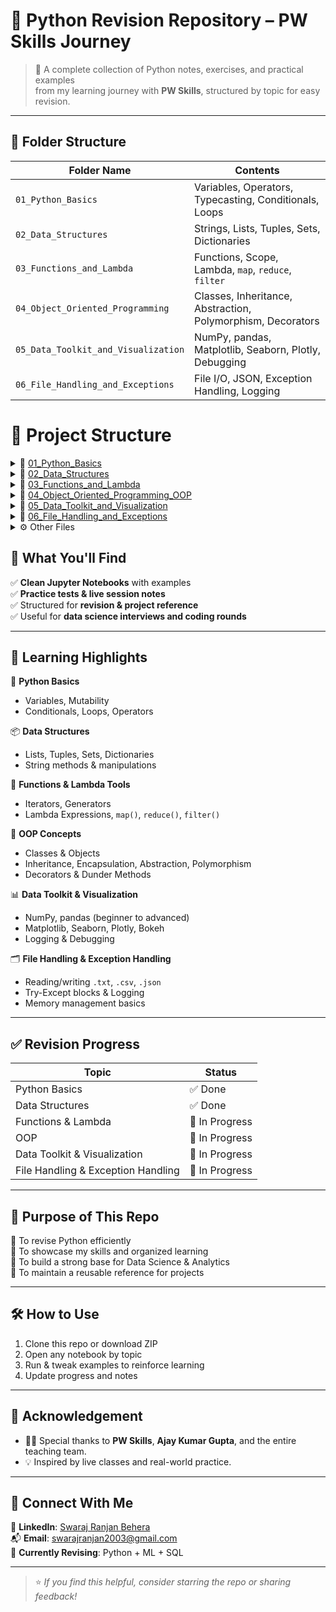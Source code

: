 # 🐍 Python Revision Repository – PW Skills Journey

> 📘 A complete collection of Python notes, exercises, and practical examples  
> from my learning journey with **PW Skills**, structured by topic for easy revision.

---

## 📂 Folder Structure

| Folder Name                           | Contents                                                  |
|--------------------------------------|-----------------------------------------------------------|
| `01_Python_Basics`                   | Variables, Operators, Typecasting, Conditionals, Loops    |
| `02_Data_Structures`                | Strings, Lists, Tuples, Sets, Dictionaries                |
| `03_Functions_and_Lambda`           | Functions, Scope, Lambda, `map`, `reduce`, `filter`       |
| `04_Object_Oriented_Programming`    | Classes, Inheritance, Abstraction, Polymorphism, Decorators |
| `05_Data_Toolkit_and_Visualization` | NumPy, pandas, Matplotlib, Seaborn, Plotly, Debugging     |
| `06_File_Handling_and_Exceptions`   | File I/O, JSON, Exception Handling, Logging               |



# 📂 Project Structure

<details>
<summary>📁 <a href="https://github.com/swarajRB/Python_Complete_Revision/tree/main/01_Python_Basics" target="_blank">01_Python_Basics</a></summary>

- 📓 [03_mutablity_unmutability.ipynb](01_Python_Basics/03_mutablity_unmutability.ipynb)  
- 📓 [04_operaters.ipynb](01_Python_Basics/04_operaters.ipynb)  
- 📓 [05_TypeCasting.ipynb](01_Python_Basics/05_TypeCasting.ipynb)  
- 📓 [06_Conditionals.ipynb](01_Python_Basics/06_Conditionals.ipynb)  
- 📓 [07_loops.ipynb](01_Python_Basics/07_loops.ipynb)  
- 📓 [live_3rg_aug.ipynb](01_Python_Basics/live_3rg_aug.ipynb)  
</details>

<details>
<summary>📁 <a href="https://github.com/swarajRB/Python_Complete_Revision/tree/main/02_Data_Structures" target="_blank">02_Data_Structures</a></summary>

- 📓 [01_data_structure.ipynb](02_Data_Structures/01_data_structure.ipynb)  
- 📓 [02_strings.ipynb](02_Data_Structures/02_strings.ipynb)  
- 📓 [03_lists.ipynb](02_Data_Structures/03_lists.ipynb)  
- 📓 [04_tupels and sets.ipynb](02_Data_Structures/04_tupels and sets.ipynb)  
- 📓 [05_ditionary.ipynb](02_Data_Structures/05_ditionary.ipynb)  
- 🐍 [test.py](02_Data_Structures/test.py)  
</details>

<details>
<summary>📁 <a href="https://github.com/swarajRB/Python_Complete_Revision/tree/main/03_Functions_and_Lambda" target="_blank">03_Functions_and_Lambda</a></summary>

- 📓 [01_functions.ipynb](03_Functions_and_Lambda/01_functions.ipynb)  
- 📓 [02_iterators_&_generators.ipynb](03_Functions_and_Lambda/02_iterators_&_generators.ipynb)  
- 📓 [03_lambda_map_reduce_filter.ipynb](03_Functions_and_Lambda/03_lambda_map_reduce_filter.ipynb)  
- 📓 [live_17th_aug.ipynb](03_Functions_and_Lambda/live_17th_aug.ipynb)  
</details>

<details>
<summary>📁 <a href="https://github.com/swarajRB/Python_Complete_Revision/tree/main/04_Object_Oriented_Programming_OOP" target="_blank">04_Object_Oriented_Programming_OOP</a></summary>

- 📓 [01_oops.ipynb](04_Object_Oriented_Programming_OOP/01_oops.ipynb)  
- 📓 [02_inheritance and abstraction.ipynb](04_Object_Oriented_Programming_OOP/02_inheritance and abstraction.ipynb)  
- 📓 [03_polymorphism and encapsulation.ipynb](04_Object_Oriented_Programming_OOP/03_polymorphism and encapsulation.ipynb)  
- 📓 [04_class and static.ipynb](04_Object_Oriented_Programming_OOP/04_class and static.ipynb)  
- 📓 [05_dunder_method.ipynb](04_Object_Oriented_Programming_OOP/05_dunder_method.ipynb)  
- 📓 [06_decorators.ipynb](04_Object_Oriented_Programming_OOP/06_decorators.ipynb)  
- 📓 [07_property_dec.ipynb](04_Object_Oriented_Programming_OOP/07_property_dec.ipynb)  
- 📓 [live_24aug.ipynb](04_Object_Oriented_Programming_OOP/live_24aug.ipynb)  
- 📓 [live_25aug.ipynb](04_Object_Oriented_Programming_OOP/live_25aug.ipynb)  
- 📓 [test.ipynb](04_Object_Oriented_Programming_OOP/test.ipynb)  
</details>

<details>
<summary>📁 <a href="https://github.com/swarajRB/Python_Complete_Revision/tree/main/05_Data_Toolkit_and_Visualization" target="_blank">05_Data_Toolkit_and_Visualization</a></summary>

- 📓 [01_Numpy.ipynb](05_Data_Toolkit_and_Visualization/01_Numpy.ipynb)  
- 📓 [02_numpy_adv_1.ipynb](05_Data_Toolkit_and_Visualization/02_numpy_adv_1.ipynb)  
- 📓 [03_numpy_adv_2.ipynb](05_Data_Toolkit_and_Visualization/03_numpy_adv_2.ipynb)  
- 📓 [04_pands basic.ipynb](05_Data_Toolkit_and_Visualization/04_pands basic.ipynb)  
- 📓 [05_pandas adv1.ipynb](05_Data_Toolkit_and_Visualization/05_pandas adv1.ipynb)  
- 📓 [06_pandas adv02.ipynb](05_Data_Toolkit_and_Visualization/06_pandas adv02.ipynb)  
- 📓 [07_pandas_adv03.ipynb](05_Data_Toolkit_and_Visualization/07_pandas_adv03.ipynb)  
- 📓 [08_pandas_adv04.ipynb](05_Data_Toolkit_and_Visualization/08_pandas_adv04.ipynb)  
- 📓 [09_Matplotlib.ipynb](05_Data_Toolkit_and_Visualization/09_Matplotlib.ipynb)  
- 📓 [10_seaborn.ipynb](05_Data_Toolkit_and_Visualization/10_seaborn.ipynb)  
- 📓 [11_plotly.ipynb](05_Data_Toolkit_and_Visualization/11_plotly.ipynb)  
- 📓 [12_bokeh.ipynb](05_Data_Toolkit_and_Visualization/12_bokeh.ipynb)  
- 📓 [13_logging&debugging.ipynb](05_Data_Toolkit_and_Visualization/13_logging&debugging.ipynb)  
- 📄 [Bank_churn.csv](05_Data_Toolkit_and_Visualization/Bank_churn.csv)  
- 📄 [LUSID Excel - Setting up your market data.xlsx](05_Data_Toolkit_and_Visualization/LUSID Excel - Setting up your market data.xlsx)  
- 📓 [live 1st sep.ipynb](05_Data_Toolkit_and_Visualization/live 1st sep.ipynb)  
- 📓 [live 31st.ipynb](05_Data_Toolkit_and_Visualization/live 31st.ipynb)  
- 📄 [services.csv](05_Data_Toolkit_and_Visualization/services.csv)  
- 📄 [taxonomy.csv](05_Data_Toolkit_and_Visualization/taxonomy.csv)  
- 🌐 [test.html](05_Data_Toolkit_and_Visualization/test.html)  
</details>

<details>
<summary>📁 <a href="https://github.com/swarajRB/Python_Complete_Revision/tree/main/06_File_Handling_and_Exceptions" target="_blank">06_File_Handling_and_Exceptions</a></summary>

- 📄 Memory maanagement  
- 📄 pwskills  
- 📄 test  
- 📓 [01_FIlesHandling basic.ipynb](06_File_Handling_and_Exceptions/01_FIlesHandling basic.ipynb)  
- 📓 [02_Reading and writing.ipynb](06_File_Handling_and_Exceptions/02_Reading and writing.ipynb)  
- 📓 [03_Exceptional handling.ipynb](06_File_Handling_and_Exceptions/03_Exceptional handling.ipynb)  
- 📓 [04_General use of exception handling.ipynb](06_File_Handling_and_Exceptions/04_General use of exception handling.ipynb)  
- 📓 [05_interpreted_vs_complied.ipynb](06_File_Handling_and_Exceptions/05_interpreted_vs_complied.ipynb)  
- 📓 [13_logging&debugging.ipynb](06_File_Handling_and_Exceptions/13_logging&debugging.ipynb)  
- 📄 [exam.txt](06_File_Handling_and_Exceptions/exam.txt)  
- 📄 [example.txt](06_File_Handling_and_Exceptions/example.txt)  
- 📄 [example_csv.csv](06_File_Handling_and_Exceptions/example_csv.csv)  
- 📄 [file.txt](06_File_Handling_and_Exceptions/file.txt)  
- 📄 [file_json.json](06_File_Handling_and_Exceptions/file_json.json)  
- 📓 [live14th.ipynb](06_File_Handling_and_Exceptions/live14th.ipynb)  
- 📦 [test_bin.bin](06_File_Handling_and_Exceptions/test_bin.bin)  
- 📄 [test_buf.txt](06_File_Handling_and_Exceptions/test_buf.txt)  
</details>

<details>
<summary>⚙️ Other Files</summary>

- ⚙️ [.gitattributes](.gitattributes)  
- ⚙️ [.gitignore](.gitignore)  
- 📖 [README.md](README.md)  
</details>



## 🚀 What You'll Find

✅ **Clean Jupyter Notebooks** with examples  
✅ **Practice tests & live session notes**  
✅ Structured for **revision & project reference**  
✅ Useful for **data science interviews and coding rounds**

---

## 📌 Learning Highlights

🧠 **Python Basics**  
- Variables, Mutability  
- Conditionals, Loops, Operators

📦 **Data Structures**  
- Lists, Tuples, Sets, Dictionaries  
- String methods & manipulations

🔁 **Functions & Lambda Tools**  
- Iterators, Generators  
- Lambda Expressions, `map()`, `reduce()`, `filter()`

🧱 **OOP Concepts**  
- Classes & Objects  
- Inheritance, Encapsulation, Abstraction, Polymorphism  
- Decorators & Dunder Methods

📊 **Data Toolkit & Visualization**  
- NumPy, pandas (beginner to advanced)  
- Matplotlib, Seaborn, Plotly, Bokeh  
- Logging & Debugging
 
🗂️ **File Handling & Exception Handling**  
- Reading/writing `.txt`, `.csv`, `.json`  
- Try-Except blocks & Logging  
- Memory management basics

---

## ✅ Revision Progress

| Topic                               | Status      |
|-------------------------------------|-------------|
| Python Basics                       | ✅ Done   |                |
| Data Structures                     |  ✅ Done |
| Functions & Lambda                  | 🔄 In Progress | 
| OOP                                 | 🔄 In Progress |
| Data Toolkit & Visualization        | 🔄 In Progress |
| File Handling & Exception Handling  | 🔄 In Progress |


---

## 📘 Purpose of This Repo

🔹 To revise Python efficiently  
🔹 To showcase my skills and organized learning  
🔹 To build a strong base for Data Science & Analytics  
🔹 To maintain a reusable reference for projects

---

## 🛠 How to Use

1. Clone this repo or download ZIP  
2. Open any notebook by topic  
3. Run & tweak examples to reinforce learning  
4. Update progress and notes

---

## 🙏 Acknowledgement

- 👨‍🏫 Special thanks to **PW Skills**, **Ajay Kumar Gupta**, and the entire teaching team.
- 💡 Inspired by live classes and real-world practice.

---

## 🔗 Connect With Me

📍 **LinkedIn**: [Swaraj Ranjan Behera](https://www.linkedin.com/in/swaraj-ranjan-b-a26a17324)  
📬 **Email**: swarajranjan2003@gmail.com  
🌱 **Currently Revising**: Python + ML + SQL

---

> ⭐ _If you find this helpful, consider starring the repo or sharing feedback!_
